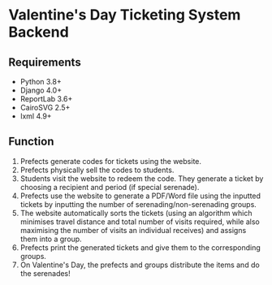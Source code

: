 # Valentine's Day Ticketing System Backend
## Requirements
- Python 3.8+
- Django 4.0+
- ReportLab 3.6+
- CairoSVG 2.5+
- lxml 4.9+
## Function
1. Prefects generate codes for tickets using the website.
2. Prefects physically sell the codes to students.
3. Students visit the website to redeem the code. They generate a ticket by choosing a recipient and period (if special serenade).
4. Prefects use the website to generate a PDF/Word file using the inputted tickets by inputting the number of serenading/non-serenading groups. 
5. The website automatically sorts the tickets (using an algorithm which minimises travel distance and total number of visits required, while also maximising the number of visits an individual receives) and assigns them into a group.
6. Prefects print the generated tickets and give them to the corresponding groups.
7. On Valentine's Day, the prefects and groups distribute the items and do the serenades!
